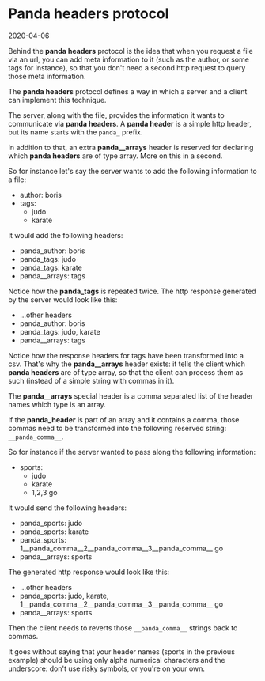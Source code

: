 Panda headers protocol 
=============
2020-04-06



Behind the **panda headers** protocol is the idea that when you request a file via an url, you can add meta information to it (such as the author,
or some tags for instance), so that you don't need a second http request to query those meta information.


The **panda headers** protocol defines a way in which a server and a client can implement this technique.



The server, along with the file, provides the information it wants to communicate via **panda headers**.
A **panda header** is a simple http header, but its name starts with the ```panda_``` prefix.

In addition to that, an extra **panda__arrays** header is reserved for declaring which **panda headers** are of type array.
More on this in a second.


So for instance let's say the server wants to add the following information to a file:

- author: boris
- tags:
    - judo
    - karate
    
    
It would add the following headers:

- panda_author: boris    
- panda_tags: judo
- panda_tags: karate
- panda__arrays: tags



Notice how the **panda_tags** is repeated twice.
The http response generated by the server would look like this:

- ...other headers
- panda_author: boris
- panda_tags: judo, karate
- panda__arrays: tags


Notice how the response headers for tags have been transformed into a csv.
That's why the **panda__arrays** header exists: it tells the client which **panda headers** are of type array, 
so that the client can process them as such (instead of a simple string with commas in it).

The **panda__arrays** special header is a comma separated list of the header names which type is an array.



If the **panda_header** is part of an array and it contains a comma, those commas need to be transformed into the
following reserved string: ```__panda_comma__```.

So for instance if the server wanted to pass along the following information:

- sports:
    - judo
    - karate
    - 1,2,3 go
    
It would send the following headers:

- panda_sports: judo
- panda_sports: karate
- panda_sports: 1__panda_comma__2__panda_comma__3__panda_comma__ go
- panda__arrays: sports


The generated http response would look like this:

- ...other headers
- panda_sports: judo, karate, 1__panda_comma__2__panda_comma__3__panda_comma__ go
- panda__arrays: sports


Then the client needs to reverts those ```__panda_comma__``` strings back to commas.


It goes without saying that your header names (sports in the previous example) should be using only alpha numerical characters and the underscore: don't 
use risky symbols, or you're on your own.












    







